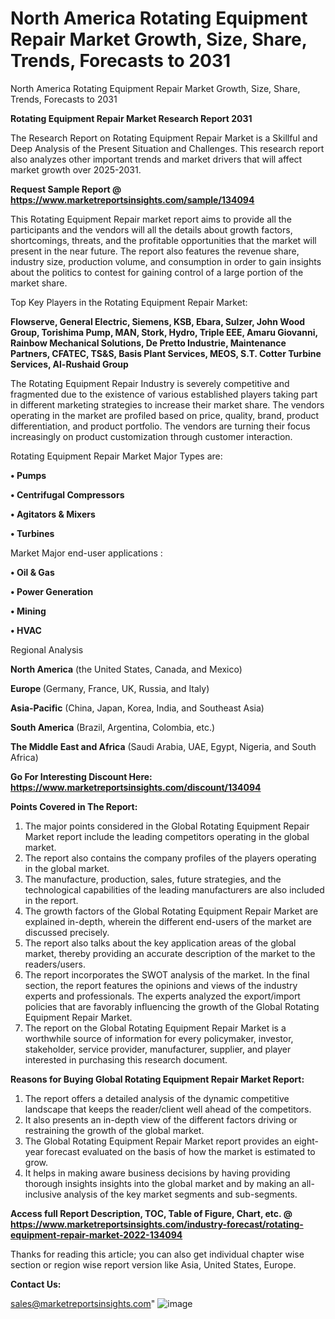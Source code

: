 # North America Rotating Equipment Repair Market Growth, Size, Share, Trends, Forecasts to 2031
 North America Rotating Equipment Repair Market Growth, Size, Share, Trends, Forecasts to 2031

<strong>Rotating Equipment Repair Market Research Report 2031</strong>

The Research Report on Rotating Equipment Repair Market is a Skillful and Deep Analysis of the Present Situation and Challenges. This research report also analyzes other important trends and market drivers that will affect market growth over 2025-2031.

<strong>Request Sample Report @ <a href=https://www.marketreportsinsights.com/sample/134094>https://www.marketreportsinsights.com/sample/134094</a></strong>

This Rotating Equipment Repair market report aims to provide all the participants and the vendors will all the details about growth factors, shortcomings, threats, and the profitable opportunities that the market will present in the near future. The report also features the revenue share, industry size, production volume, and consumption in order to gain insights about the politics to contest for gaining control of a large portion of the market share.

Top Key Players in the Rotating Equipment Repair Market:

<strong>Flowserve, General Electric, Siemens, KSB, Ebara, Sulzer, John Wood Group, Torishima Pump, MAN, Stork, Hydro, Triple EEE, Amaru Giovanni, Rainbow Mechanical Solutions, De Pretto Industrie, Maintenance Partners, CFATEC, TS&S, Basis Plant Services, MEOS, S.T. Cotter Turbine Services, Al-Rushaid Group</strong>

The Rotating Equipment Repair Industry is severely competitive and fragmented due to the existence of various established players taking part in different marketing strategies to increase their market share. The vendors operating in the market are profiled based on price, quality, brand, product differentiation, and product portfolio. The vendors are turning their focus increasingly on product customization through customer interaction.

Rotating Equipment Repair Market Major Types are:

<strong>• Pumps

• Centrifugal Compressors

• Agitators & Mixers

• Turbines</strong>

Market Major end-user applications :

<strong>• Oil & Gas

• Power Generation

• Mining

• HVAC</strong>

Regional Analysis

</u><strong><b>North America</b></strong> (the United States, Canada, and Mexico)

<strong><b>Europe </b></strong>(Germany, France, UK, Russia, and Italy)

<strong><b>Asia-Pacific</b></strong> (China, Japan, Korea, India, and Southeast Asia)

<strong><b>South America</b></strong> (Brazil, Argentina, Colombia, etc.)

<strong><b>The Middle East and Africa</b></strong> (Saudi Arabia, UAE, Egypt, Nigeria, and South Africa)

<strong>Go For Interesting Discount Here: <a href=https://www.marketreportsinsights.com/discount/134094>https://www.marketreportsinsights.com/discount/134094</a></strong>

<strong>Points Covered in The Report:</strong>
<ol>
  <li>The major points considered in the Global Rotating Equipment Repair Market report include the leading competitors operating in the global market.</li>
  <li>The report also contains the company profiles of the players operating in the global market.</li>
  <li>The manufacture, production, sales, future strategies, and the technological capabilities of the leading manufacturers are also included in the report.</li>
  <li>The growth factors of the Global Rotating Equipment Repair Market are explained in-depth, wherein the different end-users of the market are discussed precisely.</li>
  <li>The report also talks about the key application areas of the global market, thereby providing an accurate description of the market to the readers/users.</li>
  <li>The report incorporates the SWOT analysis of the market. In the final section, the report features the opinions and views of the industry experts and professionals. The experts analyzed the export/import policies that are favorably influencing the growth of the Global Rotating Equipment Repair Market.</li>
  <li>The report on the Global Rotating Equipment Repair Market is a worthwhile source of information for every policymaker, investor, stakeholder, service provider, manufacturer, supplier, and player interested in purchasing this research document.</li>
</ol>
<strong>Reasons for Buying Global Rotating Equipment Repair Market Report:</strong>

<ol>
  <li>The report offers a detailed analysis of the dynamic competitive landscape that keeps the reader/client well ahead of the competitors.</li>
  <li>It also presents an in-depth view of the different factors driving or restraining the growth of the global market.</li>
  <li>The Global Rotating Equipment Repair Market report provides an eight-year forecast evaluated on the basis of how the market is estimated to grow.</li>
  <li>It helps in making aware business decisions by having providing thorough insights insights into the global market and by making an all-inclusive analysis of the key market segments and sub-segments.</li>
</ol>
<strong>Access full Report Description, TOC, Table of Figure, Chart, etc. @ <a href=https://www.marketreportsinsights.com/industry-forecast/rotating-equipment-repair-market-2022-134094>https://www.marketreportsinsights.com/industry-forecast/rotating-equipment-repair-market-2022-134094</a></strong>


Thanks for reading this article; you can also get individual chapter wise section or region wise report version like Asia, United States, Europe.

<strong>Contact Us:</strong>

sales@marketreportsinsights.com"
![image](https://github.com/user-attachments/assets/2d33a5cc-73c2-4ecb-a703-9123c8b08b27)
